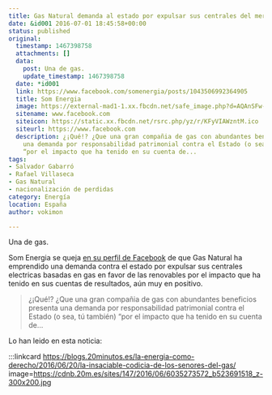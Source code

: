 ```yaml
---
title: Gas Natural demanda al estado por expulsar sus centrales del mercado
date: &id001 2016-07-01 18:45:58+00:00
status: published
original:
  timestamp: 1467398758
  attachments: []
  data:
    post: Una de gas.
    update_timestamp: 1467398758
  date: *id001
  link: https://www.facebook.com/somenergia/posts/1043506992364905
  title: Som Energia
  image: https://external-mad1-1.xx.fbcdn.net/safe_image.php?d=AQAnSFw-LDWoJhNZ&w=200&h=200&url=http%3A%2F%2Fcdnb.20m.es%2Fsites%2F147%2F2016%2F06%2F6035273572_b523691518_z-300x200.jpg&cfs=1&_nc_hash=AQBspaqB-GUaFTNn
  sitename: www.facebook.com
  siteicon: https://static.xx.fbcdn.net/rsrc.php/yz/r/KFyVIAWzntM.ico
  siteurl: https://www.facebook.com
  description: ¿¡Qué!? ¿Que una gran compañia de gas con abundantes beneficios presenta
    una demanda por responsabilidad patrimonial contra el Estado (o sea, tú también)
    “por el impacto que ha tenido en su cuenta de...
tags:
- Salvador Gabarró
- Rafael Villaseca
- Gas Natural
- nacionalización de perdidas
category: Energía
location: España
author: vokimon

---
```

Una de gas.

Som Energia se queja [en su perfil de Facebook](https://www.facebook.com/somenergia/posts/1043506992364905)
de que Gas Natural ha emprendido una demanda contra el estado
por expulsar sus centrales electricas basadas en gas
en favor de las renovables por el impacto que ha tenido en sus cuentas de resultados,
aún muy en positivo.

> ¿¡Qué!? ¿Que una gran compañia de gas con abundantes beneficios
> presenta una demanda por responsabilidad patrimonial contra el Estado
> (o sea, tú también) “por el impacto que ha tenido en su cuenta de...

Lo han leido en esta noticia:

:::linkcard https://blogs.20minutos.es/la-energia-como-derecho/2016/06/20/la-insaciable-codicia-de-los-senores-del-gas/ image=https://cdnb.20m.es/sites/147/2016/06/6035273572_b523691518_z-300x200.jpg

